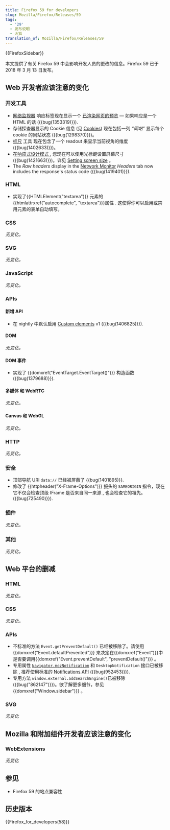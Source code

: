 ```yaml
---
title: Firefox 59 for developers
slug: Mozilla/Firefox/Releases/59
tags:
  - '29'
  - 发布说明
  - 火狐
translation_of: Mozilla/Firefox/Releases/59
---
```

{{FirefoxSidebar}}

本文提供了有关 Firefox 59 中会影响开发人员的更改的信息。Firefox 59 已于 2018 年 3 月 13 日发布。

## Web 开发者应该注意的变化

### 开发工具

- [网络监视器](/en-US/docs/Tools/Network_Monitor) 响应标签现在显示一个 [已渲染网页的预览](/en-US/docs/Tools/Network_Monitor#HTML_preview) — 如果响应是一个 HTML 的话 ({{bug(1353319)}}).
- 存储探查器显示的 Cookie 信息 (见 [Cookies](/en-US/docs/Tools/Storage_Inspector#Cookies)) 现在包括一列 _“同站”_ 显示每个 cookie 的同站状态 ({{bug(1298370)}})。
- [标尺](/en-US/docs/Tools/Rulers) 工具 现在包含了一个 readout 来显示当前视角的维度 ({{bug(1402633)}})。
- 在[响应式设计模式 ](/en-US/docs/Tools/Responsive_Design_Mode), 您现在可以使用光标键设置屏幕尺寸 ({{bug(1421663)}})。详见 [Setting screen size](/en-US/docs/Tools/Responsive_Design_Mode#Setting_screen_size) 。
- The _Raw headers_ display in the [Network Monitor](/en-US/docs/Tools/Network_Monitor) _Headers_ tab now includes the response's status code ({{bug(1419401)}}).

### HTML

- 实现了{{HTMLElement("textarea")}} 元素的 {{htmlattrxref("autocomplete", "textarea")}}属性 . 这使得你可以启用或禁用元素的表单自动填写。

### CSS

_无变化。_

### SVG

_无变化。_

### JavaScript

_无变化。_

### APIs

#### 新增 API

- 在 nightly 中默认启用 [Custom elements](/en-US/docs/Web/Web_Components/Custom_Elements) v1 ({{bug(1406825)}}).

#### DOM

_无变化。_

#### DOM 事件

- 实现了 {{domxref("EventTarget.EventTarget()")}} 构造函数 ({{bug(1379688)}}).

#### 多媒体 和 WebRTC

_无变化。_

#### Canvas 和 WebGL

_无变化。_

### HTTP

_无变化。_

### 安全

- 顶部导航 URI `data://` 已经被屏蔽了 {{bug(1401895)}}.
- 修改了 {{httpheader("X-Frame-Options")}} 报头的 `SAMEORIGIN` 指令，现在它不仅会检查顶级 IFrame 是否来自同一来源 , 也会检查它的祖先。 ({{bug(725490)}}).

### 插件

_无变化。_

### 其他

_无变化。_

## Web 平台的删减

### HTML

_无变化。_

### CSS

_无变化。_

### APIs

- 不标准的方法 `Event.getPreventDefault()` 已经被移除了。请使用 {{domxref("Event.defaultPrevented")}} 来决定在{{domxref("Event")}}中是否要调用{{domxref("Event.preventDefault", "preventDefault()")}} 。
- 专用属性 [`Navigator.mozNotification`](/en-US/docs/Archive/API/Navigator/mozNotification) 和 `DesktopNotification` 接口已被移除 , 推荐使用标准的 [Notifications API](/en-US/docs/Web/API/Notifications_API) ({{bug(952453)}}).
- 专用方法 `window.external.addSearchEngine()`已被移除 ({{bug("862147")}})。欲了解更多细节，参见 {{domxref("Window.sidebar")}} 。

### SVG

_无变化_

## Mozilla 和附加组件开发者应该注意的变化

### WebExtensions

_无变化_

## 参见

- Firefox 59 的站点兼容性

## 历史版本

{{Firefox_for_developers(58)}}
